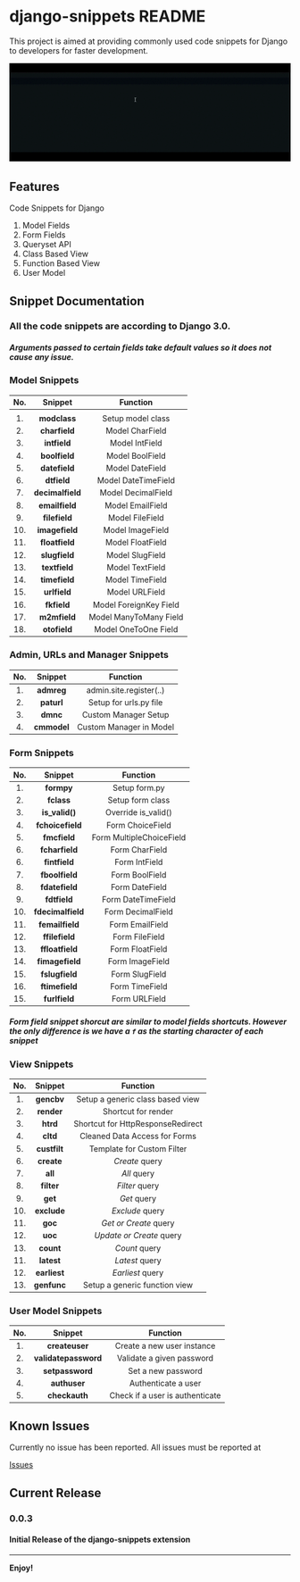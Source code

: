 # django-snippets README

This project is aimed at providing commonly used code snippets for Django to developers for faster development.

![Django Snippets](./static/django-snippet.gif)

## Features

Code Snippets for Django

1. Model Fields
2. Form Fields
3. Queryset API
4. Class Based View
5. Function Based View
6. User Model

## Snippet Documentation

### All the code snippets are according to Django 3.0.

##### Arguments passed to certain fields take default values so it does not cause any issue.


### Model Snippets

|          **No.**         |   **Snippet**  |           **Function**         |
|:------------------------:|:--------------:|:------------------------------:|
|                          |                |                                |                              
|            1.            |  **modclass**  |        Setup model class       |
|            2.            | **charfield**  |         Model CharField        |
|            3.            |  **intfield**  |         Model IntField         |
|            4.            |  **boolfield** |         Model BoolField        |
|            5.            |  **datefield** |         Model DateField        |
|            6.            |   **dtfield**  |       Model DateTimeField      |
|            7.            |**decimalfield**|        Model DecimalField      |
|            8.            | **emailfield** |         Model EmailField       |
|            9.            | **filefield**  |         Model FileField        |
|            10.           | **imagefield** |         Model ImageField       |
|            11.           | **floatfield** |         Model FloatField       |
|            12.           |  **slugfield** |         Model SlugField        |
|            13.           | **textfield**  |         Model TextField        |
|            14.           |  **timefield** |         Model TimeField        |
|            15.           |  **urlfield**  |          Model URLField        |
|            16.           |   **fkfield**  |     Model ForeignKey Field     |
|            17.           |  **m2mfield**  |     Model ManyToMany Field     |
|            18.           |  **otofield**  |      Model OneToOne Field      |

### Admin, URLs and Manager Snippets

|          **No.**         |   **Snippet**  |           **Function**         |
|:------------------------:|:--------------:|:------------------------------:|
|            1.            |   **admreg**   |     admin.site.register(..)    |
|            2.            |   **paturl**   |     Setup for urls.py file     |
|            3.            |    **dmnc**    |      Custom Manager Setup      |
|            4.            |   **cmmodel**  |     Custom Manager in Model    |

### Form Snippets

|          **No.**         |   **Snippet**   |           **Function**         |
|:------------------------:|:---------------:|:------------------------------:|
|            1.            |   **formpy**    |          Setup form.py         |
|            2.            |   **fclass**    |         Setup form class       |
|            3.            | **is_valid()**  |        Override is_valid()     |
|            4.            |**fchoicefield** |         Form ChoiceField       |
|            5.            |  **fmcfield**   |    Form MultipleChoiceField    |
|            6.            | **fcharfield**  |          Form CharField        |
|            6.            | **fintfield**   |          Form IntField         |
|            7.            | **fboolfield**  |          Form BoolField        |
|            8.            | **fdatefield**  |          Form DateField        |
|            9.            |  **fdtfield**   |        Form DateTimeField      |
|            10.           |**fdecimalfield**|         Form DecimalField      |
|            11.           | **femailfield** |          Form EmailField       |
|            12.           | **ffilefield**  |          Form FileField        |
|            13.           | **ffloatfield** |          Form FloatField       |
|            14.           | **fimagefield** |          Form ImageField       |
|            15.           |  **fslugfield** |          Form SlugField        |
|            16.           |  **ftimefield** |          Form TimeField        |
|            15.           |  **furlfield**  |           Form URLField        |

##### Form field snippet shorcut are similar to model fields shortcuts. However the only difference is we have a `f` as the starting character of each snippet


### View Snippets

|          **No.**         |   **Snippet**  |           **Function**           |
|:------------------------:|:--------------:|:--------------------------------:|
|            1.            |   **gencbv**   | Setup a generic class based view |
|            2.            |   **render**   |       Shortcut for render        |
|            3.            |    **htrd**    | Shortcut for HttpResponseRedirect|
|            4.            |    **cltd**    |   Cleaned Data Access for Forms  |
|            5.            |  **custfilt**  |     Template for Custom Filter   |
|            6.            |   **create**   |          *Create* query          |
|            7.            |     **all**    |           *All* query            |
|            8.            |   **filter**   |          *Filter* query          |
|            9.            |     **get**    |           *Get* query            |
|            10.           |   **exclude**  |         *Exclude* query          |
|            11.           |     **goc**    |       *Get or Create* query      |
|            12.           |     **uoc**    |     *Update or Create* query     |
|            13.           |    **count**   |           *Count* query          |
|            11.           |   **latest**   |          *Latest* query          |
|            12.           |  **earliest**  |         *Earliest* query         |
|            13.           |   **genfunc**  |   Setup a generic function view  |

### User Model Snippets

|          **No.**         |   **Snippet**            |           **Function**           |
|:------------------------:|:------------------------:|:--------------------------------:|
|            1.            |      **createuser**      |    Create a new user instance    |
|            2.            |   **validatepassword**   |     Validate a given password    |
|            3.            |     **setpassword**      |         Set a new password       |
|            4.            |       **authuser**       |        Authenticate a user       |
|            5.            |       **checkauth**      |  Check if a user is authenticate |

## Known Issues

Currently no issue has been reported. All issues must be reported at 

[Issues](https://github.com/Sid200026/Django-Snippets-VSCode/issues)

## Current Release

### 0.0.3
#### Initial Release of the django-snippets extension

-----------------------------------------------------------------------------------------------------------

**Enjoy!**
